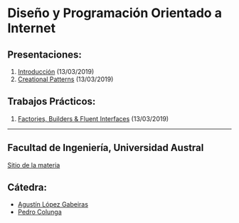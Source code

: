 # Diseño y Programación Orientado a Internet


## Presentaciones:

1. [Introducción](intro) (13/03/2019)
2. [Creational Patterns](creational) (13/03/2019)
<!--- 3. [Structural Patterns](structural) (15/03/2019) -->
<!--- 4. [Behavioural Patterns](behaviour) (22/03/2019) -->

## Trabajos Prácticos:

1. [Factories, Builders & Fluent Interfaces](practice/creational) (13/03/2019)
<!--- 2. [Factories, Builders & Fluent Interfaces](practice/normalization) (15/03/2019) -->
<!--- 3. [Visitor](practice/visitor) (22/03/2019) -->
<!--- 4. [Repl Console](practice/repl-1) (29/03/2019) -->
<!--- 5. [Repl Console II](practice/repl-2) (05/04/2019) -->
<!--- 6. [News Stream](practice/news) (26/04/2019) -->

---

## Facultad de Ingeniería, Universidad Austral

[Sitio de la materia](http://facultaddeingenieria.github.io/daoo)

## Cátedra:

* [Agustín López Gabeiras](//github.com/agustinlg)
* [Pedro Colunga](//github.com/pcolunga)
